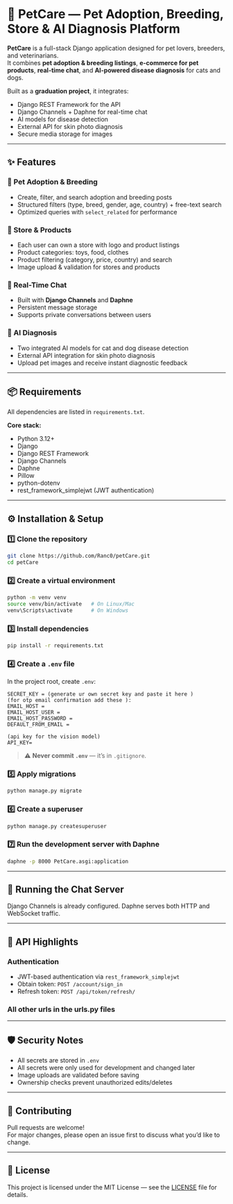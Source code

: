 # 🐾 PetCare — Pet Adoption, Breeding, Store & AI Diagnosis Platform

**PetCare** is a full-stack Django application designed for pet lovers, breeders, and veterinarians.  
It combines **pet adoption & breeding listings**, **e-commerce for pet products**, **real-time chat**, and **AI-powered disease diagnosis** for cats and dogs.

Built as a **graduation project**, it integrates:
- Django REST Framework for the API
- Django Channels + Daphne for real-time chat
- AI models for disease detection
- External API for skin photo diagnosis
- Secure media storage for images

---

## ✨ Features

### 🐶 Pet Adoption & Breeding
- Create, filter, and search adoption and breeding posts
- Structured filters (type, breed, gender, age, country) + free-text search
- Optimized queries with `select_related` for performance

### 🏪 Store & Products
- Each user can own a store with logo and product listings
- Product categories: toys, food, clothes
- Product filtering (category, price, country) and search
- Image upload & validation for stores and products

### 💬 Real-Time Chat
- Built with **Django Channels** and **Daphne**
- Persistent message storage
- Supports private conversations between users

### 🧠 AI Diagnosis
- Two integrated AI models for cat and dog disease detection
- External API integration for skin photo diagnosis
- Upload pet images and receive instant diagnostic feedback

---

## 📦 Requirements

All dependencies are listed in `requirements.txt`.

**Core stack:**
- Python 3.12+
- Django
- Django REST Framework
- Django Channels
- Daphne
- Pillow
- python-dotenv
- rest_framework_simplejwt (JWT authentication)

---

## ⚙️ Installation & Setup

### 1️⃣ Clone the repository
```bash
git clone https://github.com/Ranc0/petCare.git
cd petCare
```

### 2️⃣ Create a virtual environment
```bash
python -m venv venv
source venv/bin/activate   # On Linux/Mac
venv\Scripts\activate      # On Windows
```

### 3️⃣ Install dependencies
```bash
pip install -r requirements.txt
```

### 4️⃣ Create a `.env` file
In the project root, create `.env`:

```env
SECRET_KEY = (generate ur own secret key and paste it here )
(for otp email confirmation add these ):
EMAIL_HOST =
EMAIL_HOST_USER = 
EMAIL_HOST_PASSWORD = 
DEFAULT_FROM_EMAIL = 

(api key for the vision model)
API_KEY=
```

> ⚠️ **Never commit `.env`** — it’s in `.gitignore`.

### 5️⃣ Apply migrations
```bash
python manage.py migrate
```

### 6️⃣ Create a superuser
```bash
python manage.py createsuperuser
```

### 7️⃣ Run the development server with Daphne
```bash
daphne -p 8000 PetCare.asgi:application
```

---

## 💬 Running the Chat Server
Django Channels is already configured. Daphne serves both HTTP and WebSocket traffic.  

---

## 📡 API Highlights

### Authentication
- JWT-based authentication via `rest_framework_simplejwt`
- Obtain token: `POST /account/sign_in`
- Refresh token: `POST /api/token/refresh/`

### All other urls in the urls.py files

---

## 🛡️ Security Notes
- All secrets are stored in `.env`
- All secrets were only used for development and changed later
- Image uploads are validated before saving
- Ownership checks prevent unauthorized edits/deletes

---

## 🤝 Contributing
Pull requests are welcome!  
For major changes, please open an issue first to discuss what you’d like to change.

---

## 📄 License
This project is licensed under the MIT License — see the [LICENSE](LICENSE) file for details.
